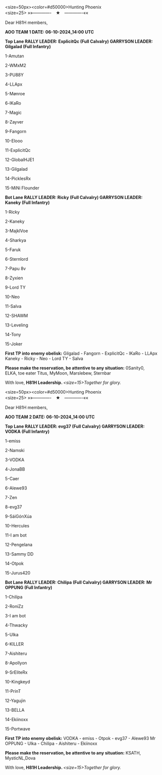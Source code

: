 <size=50px><color=#d50000>Hunting Phoenix </color></size>  
   <size=25>  »»————-　★　————-«« </size>

Dear H81H members, 

<b>AOO TEAM 1
DATE: 06-10-2024_14:00 UTC

Top Lane
RALLY LEADER: ExplicitQc (Full Calvalry)
GARRYSON LEADER: Gilgalad (Full Infantry)</b>

1-Amutan

2-WMxM2

3-PU88Y

4-LLApx

5-Mønroe 

6-lKaRo

7-Magic

8-Zayver

9-Fangorn 

10-Elooo 

11-ExplicitQc 

12-GlobalHJE1 

13-Gilgalad 

14-PicklesRx

15-MiNi Flounder

<b>Bot Lane
RALLY LEADER: Ricky (Full Calvalry)
GARRYSON LEADER: Kaneky (Full Infantry)</b>

1-Ricky 

2-Kaneky 

3-MajklVoe 

4-Sharkya 

5-Faruk 

6-Sternlord 

7-Papu 8v 

8-Zyxien 

9-Lord TY 

10-Neo 

11-Salva 

12-SHAWM

13-Leveling

14-Tony

15-Joker

<b>First TP into enemy obelisk:</b>
 Gilgalad - Fangorn - ExplicitQc - lKaRo -  LLApx
 Kaneky - Ricky - Neo - Lord TY  - Salva

<b>Please make the reservation, be attentive to any situation:</b>
0Sanity0, ELKA, toe eater Titus, MyMoon, Marslebew, Sternbar

With love,
<b>H81H Leadership. </b> 
       <i><size=15>Together for glory.</size></i>











<size=50px><color=#d50000>Hunting Phoenix </color></size>  
   <size=25>  »»————-　★　————-«« </size>

Dear H81H members, 

<b>AOO TEAM 2
DATE: 06-10-2024_14:00 UTC

Top Lane
RALLY LEADER: evg37 (Full Calvalry)
GARRYSON LEADER: VODKA (Full Infantry)</b>

1-emiss

2-Namski

3-VODKA

4-JonaBB

5-Caer

6-Alewe93

7-Zen

8-evg37

9-SáiGónXúa 

10-Hercules 

11-I am bot

12-Pengelana 

13-Sammy DD 

14-Otpok

15-Jurus420

<b>Bot Lane
RALLY LEADER: Chilipa (Full Calvalry)
GARRYSON LEADER: Mr OPPUNG  (Full Infantry)</b>

1-Chilipa 

2-RoniZz 

3-I am bot 

4-Thwacky 

5-Ulka 

6-KILLER 

7-Aishiteru

8-Apollyon 

9-SrEliteRx

10-Kingkeyd 

11-PrinT 

12-Yagujin

13-BELLA

14-Ekiinoxx

15-Portwave

<b>First TP into enemy obelisk:</b>
 VODKA - emiss - Otpok - evg37 -  Alewe93
 Mr OPPUNG - Ulka - Chilipa - Aishiteru  - Ekiinoxx

<b>Please make the reservation, be attentive to any situation:</b>
KSATH, MysticNL,Dova

With love,
<b>H81H Leadership. </b> 
       <i><size=15>Together for glory.</size></i>


